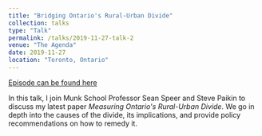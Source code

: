 ```yaml
---
title: "Bridging Ontario's Rural-Urban Divide"
collection: talks
type: "Talk"
permalink: /talks/2019-11-27-talk-2
venue: "The Agenda"
date: 2019-11-27
location: "Toronto, Ontario"
---
```


[Episode can be found here](https://www.tvo.org/video/bridging-ontarios-urban-rural-divide)

In this talk, I join Munk School Professor Sean Speer and Steve Paikin to discuss my latest paper <i>Measuring Ontario's Rural-Urban Divide</i>. We go in depth into the causes of the divide, its implications, and provide policy recommendations on how to remedy it.
